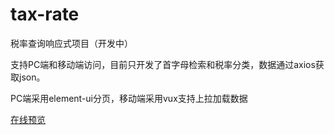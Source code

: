 # tax-rate
税率查询响应式项目（开发中）

支持PC端和移动端访问，目前只开发了首字母检索和税率分类，数据通过axios获取json。

PC端采用element-ui分页，移动端采用vux支持上拉加载数据

[在线预览](http://pa7e5lvt7.bkt.clouddn.com/index.html)
